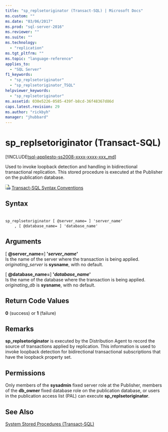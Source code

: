 ```yaml
---
title: "sp_replsetoriginator (Transact-SQL) | Microsoft Docs"
ms.custom: ""
ms.date: "03/06/2017"
ms.prod: "sql-server-2016"
ms.reviewer: ""
ms.suite: ""
ms.technology: 
  - "replication"
ms.tgt_pltfrm: ""
ms.topic: "language-reference"
applies_to: 
  - "SQL Server"
f1_keywords: 
  - "sp_replsetoriginator"
  - "sp_replsetoriginator_TSQL"
helpviewer_keywords: 
  - "sp_replsetoriginator"
ms.assetid: 030e5226-0585-439f-b8cd-36f48367d86d
caps.latest.revision: 29
ms.author: "rickbyh"
manager: "jhubbard"
---
```

# sp_replsetoriginator (Transact-SQL)
[!INCLUDE[tsql-appliesto-ss2008-xxxx-xxxx-xxx_md](../../database-engine/configure/windows/includes/tsql-appliesto-ss2008-xxxx-xxxx-xxx-md.md)]

  Used to invoke loopback detection and handling in bidirectional transactional replication. This stored procedure is executed at the Publisher on the publication database.  
  
 ![Topic link icon](../../database-engine/configure/windows/media/topic-link.gif "Topic link icon") [Transact-SQL Syntax Conventions](../Topic/Transact-SQL%20Syntax%20Conventions%20\(Transact-SQL\).md)  
  
## Syntax  
  
```  
  
sp_replsetoriginator [ @server_name= ] 'server_name'   
    , [ @database_name= ] 'database_name'  
```  
  
## Arguments  
 [ **@server_name=**] **'***server_name***'**  
 Is the name of the server where the transaction is being applied. *originating_server* is **sysname**, with no default.  
  
 [ **@database_name=**] **'***database_name***'**  
 Is the name of the database where the transaction is being applied. *originating_db* is **sysname**, with no default.  
  
## Return Code Values  
 **0** (success) or **1** (failure)  
  
## Remarks  
 **sp_replsetoriginator** is executed by the Distribution Agent to record the source of transactions applied by replication. This information is used to invoke loopback detection for bidirectional transactional subscriptions that have the loopback property set.  
  
## Permissions  
 Only members of the **sysadmin** fixed server role at the Publisher, members of the **db_owner** fixed database role on the publication database, or users in the publication access list (PAL) can execute **sp_replsetoriginator**.  
  
## See Also  
 [System Stored Procedures &#40;Transact-SQL&#41;](../../relational-databases/system-stored-procedures/system-stored-procedures-transact-sql.md)  
  
  